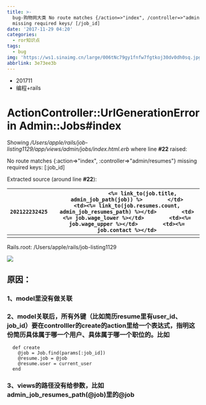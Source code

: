 ```yaml
---
title: >-
  bug-购物网大类 No route matches {/action=>"index", /controller=>"admin/resumes"}
  missing required keys/ [/job_id]
date: '2017-11-29 04:20'
categories:
  - ror知识点
tags:
  - bug
img: 'https://ws1.sinaimg.cn/large/006tNc79gy1fnfw7fgtkoj30dv0dh0sq.jpg'
abbrlink: 3e73ee3b
---
```


* 201711
* 编程+rails



# ActionController::UrlGenerationError in Admin::Jobs#index

Showing */Users/apple/rails/job-listing1129/app/views/admin/jobs/index.html.erb* where line **#22** raised:

No route matches {:action=>"index", :controller=>"admin/resumes"} missing required keys: [:job_id]

Extracted source (around line **#22**):

| `202122232425              ` | `          <%= link_to(job.title, admin_job_path(job)) %>        </td>        <td><%= link_to(job.resumes.count, admin_job_resumes_path) %></td>        <td><%= job.wage_lower %></td>        <td><%= job.wage_upper %></td>        <td><%= job.contact %></td>` |
| ---------------------------- | ---------------------------------------- |
|                              |                                          |

Rails.root: /Users/apple/rails/job-listing1129



![](https://ws4.sinaimg.cn/large/006tNc79gy1flz0yphnt7j31fo0msn3t.jpg)



## 原因：

### 1、model里没有做关联

### 2、model关联后，所有外键（比如简历resume里有user_id、job_id）要在controlller的create的action里给一个表达式，指明这份简历具体属于哪一个用户、具体属于哪一个职位的。比如

```
  def create
    @job = Job.find(params[:job_id])
    @resume.job = @job
    @resume.user = current_user
  end
```

### 3、views的路径没有给参数，比如admin_job_resumes_path(@job)里的@job